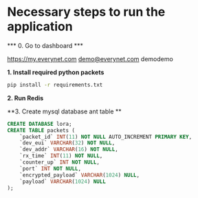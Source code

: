 Necessary steps to run the application
==========================================

*** 0. Go to dashboard ***

https://my.everynet.com demo@everynet.com demodemo



**1. Install required python packets**
```bash
pip install -r requirements.txt
```

**2. Run Redis**

**3. Create mysql database ant table **
```sql
CREATE DATABASE lora;
CREATE TABLE packets (
    `packet_id` INT(11) NOT NULL AUTO_INCREMENT PRIMARY KEY,
    `dev_eui` VARCHAR(32) NOT NULL,
    `dev_addr` VARCHAR(16) NOT NULL,
    `rx_time` INT(11) NOT NULL,
    `counter_up` INT NOT NULL,
    `port` INT NOT NULL,
    `encrypted_payload` VARCHAR(1024) NULL,
    `payload` VARCHAR(1024) NULL
);
```
